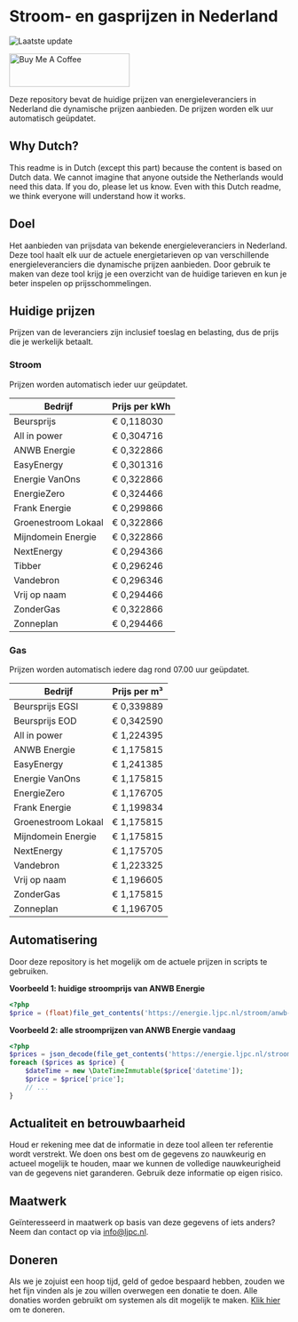 # Stroom- en gasprijzen in Nederland

![Laatste update](https://img.shields.io/badge/laatste%20update-2024--08--06%2022%3A00%20CET-brightgreen)

<a href="https://www.buymeacoffee.com/Lars-" target="_blank"><img src="https://cdn.buymeacoffee.com/buttons/v2/default-orange.png" alt="Buy Me A Coffee" height="60" style="height: 60px !important;width: 217px !important;" ></a>

Deze repository bevat de huidige prijzen van energieleveranciers in Nederland die dynamische prijzen aanbieden. De prijzen worden elk uur automatisch geüpdatet.

## Why Dutch?

This readme is in Dutch (except this part) because the content is based on Dutch data. We cannot imagine that anyone outside the Netherlands would need this data. If you do, please let us know. Even with this Dutch readme, we think
everyone will understand how it works.

## Doel

Het aanbieden van prijsdata van bekende energieleveranciers in Nederland. Deze tool haalt elk uur de actuele energietarieven op van verschillende energieleveranciers die dynamische prijzen aanbieden. Door gebruik te maken van deze tool
krijg je een overzicht van de huidige tarieven en kun je beter inspelen op prijsschommelingen.

## Huidige prijzen

Prijzen van de leveranciers zijn inclusief toeslag en belasting, dus de prijs die je werkelijk betaalt.

### Stroom

Prijzen worden automatisch ieder uur geüpdatet.

 Bedrijf | Prijs per kWh 
---------|---------------
Beursprijs | € 0,118030
All in power | € 0,304716
ANWB Energie | € 0,322866
EasyEnergy | € 0,301316
Energie VanOns | € 0,322866
EnergieZero | € 0,324466
Frank Energie | € 0,299866
Groenestroom Lokaal | € 0,322866
Mijndomein Energie | € 0,322866
NextEnergy | € 0,294366
Tibber | € 0,296246
Vandebron | € 0,296346
Vrij op naam | € 0,294466
ZonderGas | € 0,322866
Zonneplan | € 0,294466


### Gas

Prijzen worden automatisch iedere dag rond 07.00 uur geüpdatet.

 Bedrijf | Prijs per m³ 
---------|--------------
Beursprijs EGSI | € 0,339889
Beursprijs EOD | € 0,342590
All in power | € 1,224395
ANWB Energie | € 1,175815
EasyEnergy | € 1,241385
Energie VanOns | € 1,175815
EnergieZero | € 1,176705
Frank Energie | € 1,199834
Groenestroom Lokaal | € 1,175815
Mijndomein Energie | € 1,175815
NextEnergy | € 1,175705
Vandebron | € 1,223325
Vrij op naam | € 1,196605
ZonderGas | € 1,175815
Zonneplan | € 1,196705


## Automatisering

Door deze repository is het mogelijk om de actuele prijzen in scripts te gebruiken.

**Voorbeeld 1: huidige stroomprijs van ANWB Energie**

```php
<?php
$price = (float)file_get_contents('https://energie.ljpc.nl/stroom/anwb-energie-nu.txt');

```

**Voorbeeld 2: alle stroomprijzen van ANWB Energie vandaag**

```php
<?php
$prices = json_decode(file_get_contents('https://energie.ljpc.nl/stroom/all-in-power-vandaag.json'),true);
foreach ($prices as $price) {
    $dateTime = new \DateTimeImmutable($price['datetime']);
    $price = $price['price'];
    // ...
}
```

## Actualiteit en betrouwbaarheid

Houd er rekening mee dat de informatie in deze tool alleen ter referentie wordt verstrekt. We doen ons best om de gegevens zo nauwkeurig en actueel mogelijk te houden, maar we kunnen de volledige nauwkeurigheid van de gegevens niet
garanderen. Gebruik deze informatie op eigen risico.

## Maatwerk

Geïnteresseerd in maatwerk op basis van deze gegevens of iets anders? Neem dan contact op
via [info@ljpc.nl](mailto:info@ljpc.nl?subject=Energie%20prijzen).

## Doneren

Als we je zojuist een hoop tijd, geld of gedoe bespaard hebben, zouden we het fijn vinden als je zou willen overwegen een
donatie te doen. Alle donaties worden gebruikt om systemen als dit mogelijk te
maken. [Klik hier](https://www.buymeacoffee.com/Lars-) om te doneren.
